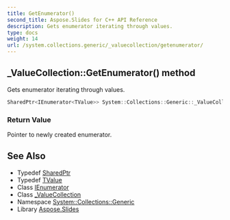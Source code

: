 ```yaml
---
title: GetEnumerator()
second_title: Aspose.Slides for C++ API Reference
description: Gets enumerator iterating through values.
type: docs
weight: 14
url: /system.collections.generic/_valuecollection/getenumerator/
---
```

## _ValueCollection::GetEnumerator() method


Gets enumerator iterating through values.

```cpp
SharedPtr<IEnumerator<TValue>> System::Collections::Generic::_ValueCollection<Dict>::GetEnumerator() override
```


### Return Value

Pointer to newly created enumerator.

## See Also

* Typedef [SharedPtr](../../../system/sharedptr/)
* Typedef [TValue](../tvalue/)
* Class [IEnumerator](../../ienumerator/)
* Class [_ValueCollection](../)
* Namespace [System::Collections::Generic](../../)
* Library [Aspose.Slides](../../../)